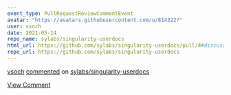 ```yaml
---
event_type: PullRequestReviewCommentEvent
avatar: "https://avatars.githubusercontent.com/u/814322?"
user: vsoch
date: 2021-05-14
repo_name: sylabs/singularity-userdocs
html_url: https://github.com/sylabs/singularity-userdocs/pull/4#discussion_r632648440
repo_url: https://github.com/sylabs/singularity-userdocs
---
```


<a href='https://github.com/vsoch' target='_blank'>vsoch</a> <a href='https://github.com/sylabs/singularity-userdocs/pull/4#discussion_r632648440' target='_blank'>commented</a> on <a href='https://github.com/sylabs/singularity-userdocs' target='_blank'>sylabs/singularity-userdocs</a>

<a href='https://github.com/sylabs/singularity-userdocs/pull/4#discussion_r632648440' target='_blank'>View Comment</a>